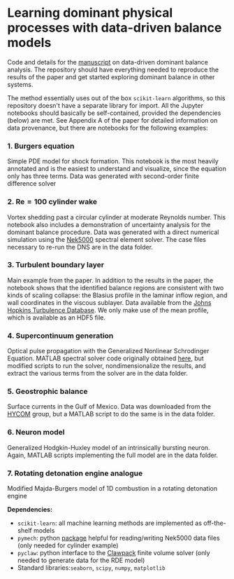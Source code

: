 # Learning dominant physical processes with data-driven balance models

Code and details for the [manuscript](https://arxiv.org/abs/2001.10019) on data-driven dominant balance analysis.  The repository should have everything needed to reproduce the results of the paper and get started exploring dominant balance in other systems.

The method essentially uses out of the box `scikit-learn` algorithms, so this repository doesn't have a separate library for import.  All the Jupyter notebooks should basically be self-contained, provided the dependencies (below) are met. See Appendix A of the paper for detailed information on data provenance, but there are notebooks for the following examples:

### 1. Burgers equation

Simple PDE model for shock formation.  This notebook is the most heavily annotated and is the easiest to understand and visualize, since the equation only has three terms.  Data was generated with second-order finite difference solver

### 2. $\mathrm{Re}=100$ cylinder wake

Vortex shedding past a circular cylinder at moderate Reynolds number. This notebook also includes a demonstration of uncertainty analysis for the dominant balance procedure.  Data was generated with a direct numerical simulation using the [Nek5000](https://nek5000.mcs.anl.gov/) spectral element solver.  The case files necessary to re-run the DNS are in the data folder.

### 3. Turbulent boundary layer

Main example from the paper.  In addition to the results in the paper, the notebook shows that the identified balance regions are consistent with two kinds of scaling collapse: the Blasius profile in the laminar inflow region, and wall coordinates in the viscous sublayer.  Data available from the [Johns Hopkins Turbulence Database](http://turbulence.pha.jhu.edu/Transition_bl.aspx). We only make use of the mean profile, which is available as an HDF5 file.

### 4. Supercontinuum generation

Optical pulse propagation with the Generalized Nonlinear Schrodinger Equation.  MATLAB spectral solver code originally obtained [here](www.scgbook.info), but modified scripts to run the solver, nondimensionalize the results, and extract the various terms from the solver are in the data folder.

### 5. Geostrophic balance

Surface currents in the Gulf of Mexico.  Data was downloaded from the [HYCOM](https://www.hycom.org/) group, but a MATLAB script to do the same is in the data folder.

### 6. Neuron model

Generalized Hodgkin-Huxley model of an intrinsically bursting neuron.  Again, MATLAB scripts implementing the full model are in the data folder.

### 7. Rotating detonation engine analogue

Modified Majda-Burgers model of 1D combustion in a rotating detonation engine

__Dependencies:__

* `scikit-learn`: all machine learning methods are implemented as off-the-shelf models
* `pymech`: python [package](https://github.com/jcanton/pymech) helpful for reading/writing Nek5000 data files (only needed for cylinder example)
* `pyclaw`: python interface to the [Clawpack](https://www.clawpack.org/) finite volume solver (only needed to generate data for the RDE model)
* Standard libraries:`seaborn`, `scipy`, `numpy`, `matplotlib`